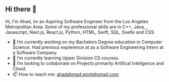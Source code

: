 ## Hi there 👋

Hi, I'm Ahad, im an Aspiring Software Engineer from the Los Angeles Metropolitan Area. Some of my professional skills are in C++, Java, , Javascript, Next.js, React.js, Python, HTML, Swift, SQL, Svelte and CSS. 

- 🔭 I’m currently working on my Bachelors Degree education in Computer Science. Had previous expierence at as a Software Engineering Intern at a Software Company.
- 🌱 I’m currently learning Upper Division CS courses. 
- 👯 I’m looking to collaborate on Projects primarily Artifical Inteligence and Cloud.
- 📫 How to reach me: ahadahmad.work@gmail.com
<!--
**YoAhdi/YoAhdi** is a ✨ _special_ ✨ repository because its `README.md` (this file) appears on your GitHub profile.

Here are some ideas to get you started:

- 🔭 I’m currently working on my bachelors education in Computer Science
- 🌱 I’m currently learning ...
- 👯 I’m looking to collaborate on ...
- 🤔 I’m looking for help with ...
- 💬 Ask me about ...
- 📫 How to reach me: ...
- 😄 Pronouns: ...
- ⚡ Fun fact: ...
-->
